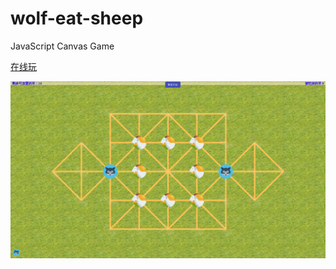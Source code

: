 # wolf-eat-sheep
JavaScript Canvas Game

[在线玩](https://www.ztftrue.com/#/wolf-eat-sheep?id=wolfeatsheep)

![](screen-shot/1.png)